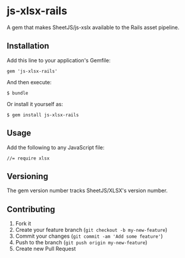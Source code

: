 js-xlsx-rails
=============

A gem that makes SheetJS/js-xslx available to the Rails asset pipeline.

## Installation

Add this line to your application's Gemfile:

    gem 'js-xlsx-rails'

And then execute:

    $ bundle

Or install it yourself as:

    $ gem install js-xlsx-rails

## Usage

Add the following to any JavaScript file:

    //= require xlsx
    
## Versioning

The gem version number tracks SheetJS/XLSX's version number.

## Contributing

1. Fork it
2. Create your feature branch (`git checkout -b my-new-feature`)
3. Commit your changes (`git commit -am 'Add some feature'`)
4. Push to the branch (`git push origin my-new-feature`)
5. Create new Pull Request
